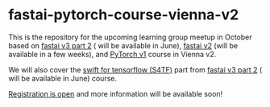 # fastai-pytorch-course-vienna-v2
This is the repository for the upcoming learning group meetup in October based on [fastai v3 part 2](https://course.fast.ai) ( will be available in June), [fastai v2](https://github.com/fastai/fastai) (will be available in a few weeks), and [PyTorch v1](https://pytorch.org) course in Vienna v2.

We will also cover the [swift for tensorflow (S4TF)](https://www.tensorflow.org/swift) part from [fastai v3 part 2](https://course.fast.ai) ( will be available in June) course.

[Registration is open](https://docs.google.com/forms/d/e/1FAIpQLScCEnJfFcyLQvT0rGd6HoN4oZf1lAe4ZnfWH1dfnXIQFyAMfQ/viewform) and more information will be available soon!
